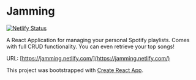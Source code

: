 # Jamming

[![Netlify Status](https://api.netlify.com/api/v1/badges/4ee774d1-e16b-49be-a51c-e70322329088/deploy-status)](https://app.netlify.com/sites/jamming/deploys)

A React Application for managing your personal Spotify playlists. Comes with full CRUD functionality. You can even retrieve your top songs!

URL: [https://jamming.netlify.com/](https://jamming.netlify.com/)

This project was bootstrapped with [Create React App](https://github.com/facebook/create-react-app).
